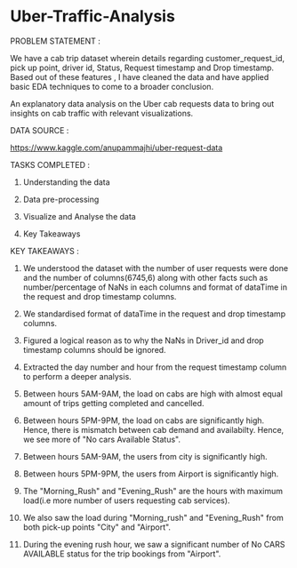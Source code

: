# Uber-Traffic-Analysis

PROBLEM STATEMENT :

We have a cab trip dataset wherein details regarding customer_request_id, pick up point, driver id, Status, Request timestamp and Drop timestamp. Based out of these features , I have cleaned the data and have applied basic EDA techniques to come to a broader conclusion. 

An explanatory data analysis on the Uber cab requests data to bring out insights on cab traffic with relevant visualizations.

DATA SOURCE :

https://www.kaggle.com/anupammajhi/uber-request-data

TASKS COMPLETED :

1. Understanding the data 

2. Data pre-processing

3. Visualize and Analyse the data

4. Key Takeaways

KEY TAKEAWAYS :

1) We understood the dataset with the number of user requests were done and the number of columns(6745,6) along with other facts such as number/percentage of NaNs in each columns and format of dataTime in the request and drop timestamp columns.

2) We standardised format of dataTime in the request and drop timestamp columns.

3) Figured a logical reason as to why the NaNs in Driver_id and drop timestamp columns should be ignored.

4) Extracted the day number and hour from the request timestamp column to perform a deeper analysis.

5) Between hours 5AM-9AM, the load on cabs are high with almost equal amount of trips getting completed and cancelled.

6) Between hours 5PM-9PM, the load on cabs are significantly high. Hence, there is mismatch between cab demand and availabilty. Hence, we see more of "No cars Available Status".

7) Between hours 5AM-9AM, the users from city is significantly high.
 
8) Between hours 5PM-9PM, the users from Airport is significantly high.
 
9) The "Morning_Rush" and "Evening_Rush" are the hours with maximum load(i.e more number of users requesting cab services).
 
10) We also saw the load during "Morning_rush" and "Evening_Rush" from both pick-up points "City" and "Airport".
 
11) During the evening rush hour, we saw a significant number of No CARS AVAILABLE status for the trip bookings from "Airport".
